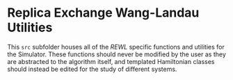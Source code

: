 # Replica Exchange Wang-Landau Utilities

This `src` subfolder houses all of the _REWL_ specific functions and utilities for the Simulator.  These functions should never be modified by the user as they are abstracted to the algorithm itself, and templated Hamiltonian classes should instead be edited for the study of different systems.
